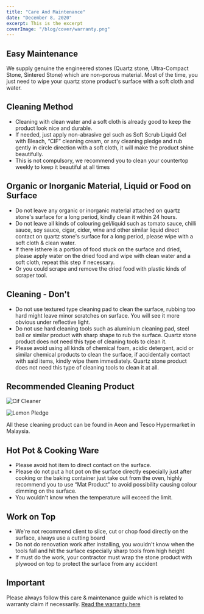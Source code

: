 ```yaml
---
title: "Care And Maintenance"
date: "December 8, 2020"
excerpt: This is the excerpt
coverImage: "/blog/cover/warranty.png"
---
```


## Easy Maintenance

We supply genuine the engineered stones (Quartz stone, Ultra-Compact Stone, Sintered Stone) which are non-porous material. Most of the time, you just need to wipe your quartz stone product's surface with a soft cloth and water.

## Cleaning Method

- Cleaning with clean water and a soft cloth is already good to keep the product look nice and durable.
- If needed, just apply non-abrasive gel such as Soft Scrub Liquid Gel with Bleach, “CIF” cleaning cream, or any cleaning pledge and rub gently in circle direction with a soft cloth, it will make the product shine beautifully.
- This is not compulsory, we recommend you to clean your countertop weekly to keep it beautiful at all times

## Organic or Inorganic Material, Liquid or Food on Surface

- Do not leave any organic or inorganic material attached on quartz stone's surface for a long period, kindly clean it within 24 hours.
- Do not leave all kinds of colouring gel/liquid such as tomato sauce, chilli sauce, soy sauce, cigar, cider, wine and other similar liquid direct contact on quartz stone's surface for a long period, please wipe with a soft cloth & clean water.
- If there isthere is a portion of food stuck on the surface and dried, please apply water on the dried food and wipe with clean water and a soft cloth, repeat this step if necessary.
- Or you could scrape and remove the dried food with plastic kinds of scraper tool.

## Cleaning - Don't

- Do not use textured type cleaning pad to clean the surface, rubbing too hard might leave minor scratches on surface. You will see it more obvious under reflective light.
- Do not use hard cleaning tools such as aluminium cleaning pad, steel ball or similar product with sharp shape to rub the surface. Quartz stone product does not need this type of cleaning tools to clean it.
- Please avoid using all kinds of chemical foam, acidic detergent, acid or similar chemical products to clean the surface, if accidentally contact with said items, kindly wipe them immediately. Quartz stone product does not need this type of cleaning tools to clean it at all.

## Recommended Cleaning Product

![Cif Cleaner](/blog/care-and-maintenance/cif_cleaner.png)

![Lemon Pledge](/blog/care-and-maintenance/lemon_pledge.png)

All these cleaning product can be found in Aeon and Tesco Hypermarket in Malaysia.

## Hot Pot & Cooking Ware

- Please avoid hot item to direct contact on the surface.
- Please do not put a hot pot on the surface directly especially just after cooking or the baking container just take out from the oven, highly recommend you to use “Mat Product” to avoid possibility causing colour dimming on the surface.
- You wouldn't know when the temperature will exceed the limit.

## Work on Top

- We're not recommend client to slice, cut or chop food directly on the surface, always use a cutting board
- Do not do renovation work after installing, you wouldn't know when the tools fall and hit the surface especially sharp tools from high height
- If must do the work, your contractor must wrap the stone product with plywood on top to protect the surface from any accident

## Important

Please always follow this care & maintenance guide which is related to warranty claim if necessarily. [Read the warranty here
](/posts/warranty)
